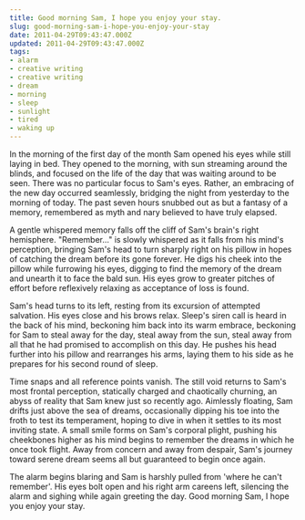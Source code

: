 ```yaml
---
title: Good morning Sam, I hope you enjoy your stay.
slug: good-morning-sam-i-hope-you-enjoy-your-stay
date: 2011-04-29T09:43:47.000Z
updated: 2011-04-29T09:43:47.000Z
tags:
- alarm
- creative writing
- creative writing
- dream
- morning
- sleep
- sunlight
- tired
- waking up
---
```


In the morning of the first day of the month Sam opened his eyes while still laying in bed.  They opened to the morning, with sun streaming around the blinds, and focused on the life of the day that was waiting around to be seen.  There was no particular focus to Sam's eyes.  Rather, an embracing of the new day occurred seamlessly, bridging the night from yesterday to the morning of today.  The past seven hours snubbed out as but a fantasy of a memory, remembered as myth and nary believed to have truly elapsed.

A gentle whispered memory falls off the cliff of Sam's brain's right hemisphere.  "Remember..." is slowly whispered as it falls from his mind's perception, bringing Sam's head to turn sharply right on his pillow in hopes of catching the dream before its gone forever.  He digs his cheek into the pillow while furrowing his eyes, digging to find the memory of the dream and unearth it to face the bald sun.  His eyes grow to greater pitches of effort before reflexively relaxing as acceptance of loss is found.

Sam's head turns to its left, resting from its excursion of attempted salvation.  His eyes close and his brows relax.  Sleep's siren call is heard in the back of his mind, beckoning him back into its warm embrace, beckoning for Sam to steal away for the day, steal away from the sun, steal away from all that he had promised to accomplish on this day.  He pushes his head further into his pillow and rearranges his arms, laying them to his side as he prepares for his second round of sleep.

Time snaps and all reference points vanish.  The still void returns to Sam's most frontal perception, statically charged and chaotically churning, an abyss of reality that Sam knew just so recently ago.  Aimlessly floating, Sam drifts just above the sea of dreams, occasionally dipping his toe into the froth to test its temperament, hoping to dive in when it settles to its most inviting state.  A small smile forms on Sam's corporal plight, pushing his cheekbones higher as his mind begins to remember the dreams in which he once took flight.  Away from concern and away from despair, Sam's journey toward serene dream seems all but guaranteed to begin once again.

The alarm begins blaring and Sam is harshly pulled from 'where he can't remember'.  His eyes bolt open and his right arm careens left, silencing the alarm and sighing while again greeting the day.  Good morning Sam, I hope you enjoy your stay.  
